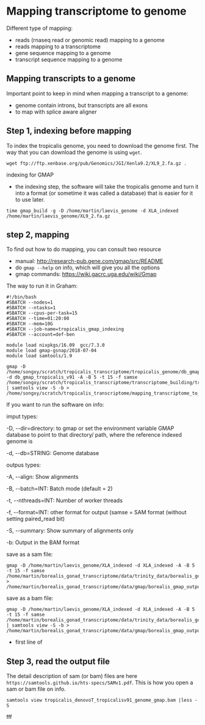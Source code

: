# Mapping transcriptome to genome
Different type of mapping:
- reads (rnaseq read or genomic read) mapping to a genome
- reads mapping to a transcriptome
- gene sequence mapping to a genome
- transcript sequence mapping to a genome

## Mapping transcripts to a genome
Important point to keep in mind when mapping a transcript to a genome:
- genome contain introns, but transcripts are all exons
- to map with splice aware aligner

## Step 1, indexing before mapping
To index the tropicalis genome, you need to download the genome first. The way that you can download the genome is using `wget`.
```
wget ftp://ftp.xenbase.org/pub/Genomics/JGI/Xenla9.2/XL9_2.fa.gz .
```

indexing for GMAP
- the indexing step, the software will take the tropicalis genome and turn it into a format (or sometime it was called a database) that is easier for it to use later. 
```
time gmap_build -g -D /home/martin/laevis_genome -d XLA_indexed /home/martin/laevis_genome/XL9_2.fa.gz
```

## step 2, mapping
To find out how to do mapping, you can consult two resource
- manual: http://research-pub.gene.com/gmap/src/README
- do `gmap --help` on info, which will give you all the options
- gmap commands: https://wiki.gacrc.uga.edu/wiki/Gmap

The way to run it in Graham:
```
#!/bin/bash
#SBATCH --nodes=1
#SBATCH --ntasks=1
#SBATCH --cpus-per-task=15
#SBATCH --time=01:20:00
#SBATCH --mem=10G
#SBATCH --job-name=tropicalis_gmap_indexing
#SBATCH --account=def-ben

module load nixpkgs/16.09  gcc/7.3.0
module load gmap-gsnap/2018-07-04
module load samtools/1.9

gmap -D /home/songxy/scratch/tropicalis_transcriptome/tropicalis_genome/db_gmap_tropicalis_v91 -d db_gmap_tropicalis_v91 -A -B 5 -t 15 -f samse /home/songxy/scratch/tropicalis_transcriptome/transcriptome_building/tropicalis_transcriptome_trinityOut.Trinity.SuperTrans.fasta | samtools view -S -b > /home/songxy/scratch/tropicalis_transcriptome/mapping_transcriptome_to_genome/tropicalis_denovoT_tropicalisv91_genome_gmap.bam
```
If you want to run the software on info:

imput types:

-D, --dir=directory: to gmap or set the environment variable GMAP database to point to that directory/ path, where the reference indexed genome is

-d, --db=STRING: Genome database

outpus types:

-A, --align: Show alignments

-B, --batch=INT: Batch mode (default = 2)

-t, --nthreads=INT: Number of worker threads

-f, --format=INT: other format for output (samse = SAM format (without setting paired_read bit)

-S, --summary: Show summary of alignments only

-b: Output in the BAM format

save as a sam file:
```
gmap -D /home/martin/laevis_genome/XLA_indexed -d XLA_indexed -A -B 5 -t 15 -f samse /home/martin/borealis_gonad_transcriptome/data/trinity_data/borealis_gonad_transcriptome_trinityOut.Trinity.fasta > /home/martin/borealis_gonad_transcriptome/data/gmap/borealis_gmap_output.sam
```

save as a bam file:
```
gmap -D /home/martin/laevis_genome/XLA_indexed -d XLA_indexed -A -B 5 -t 15 -f samse /home/martin/borealis_gonad_transcriptome/data/trinity_data/borealis_gonad_transcriptome_trinityOut.Trinity.fasta | samtools view -S -b > /home/martin/borealis_gonad_transcriptome/data/gmap/borealis_gmap_output.bam
```

- first line of 


## Step 3, read the output file
The detail description of sam (or bam) files are here `https://samtools.github.io/hts-specs/SAMv1.pdf`.
This is how you open a sam or bam file on info. 
```
samtools view tropicalis_denovoT_tropicalisv91_genome_gmap.bam |less -S
```

fff
